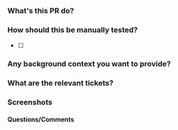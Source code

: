 ### What's this PR do?

### How should this be manually tested?

- [ ]

### Any background context you want to provide?

### What are the relevant tickets?

### Screenshots

#### Questions/Comments

